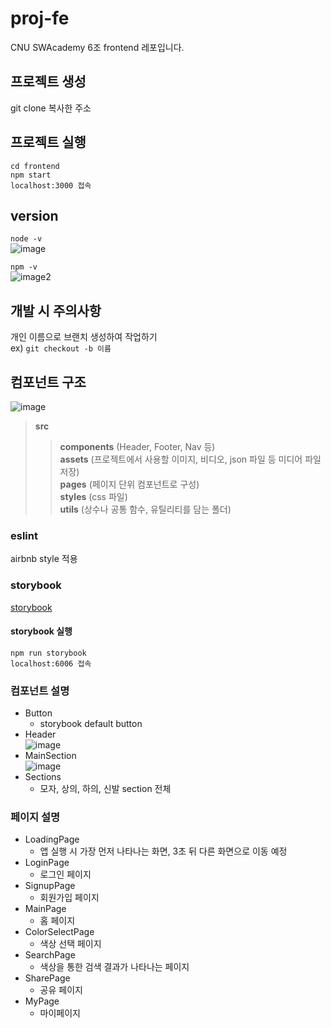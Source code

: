 # proj-fe
CNU SWAcademy 6조 frontend 레포입니다.

## 프로젝트 생성
git clone 복사한 주소

## 프로젝트 실행
`cd frontend`  
`npm start`  
`localhost:3000 접속`  

## version
`node -v`   
![image](https://user-images.githubusercontent.com/77222481/212007635-124c483e-1fdc-4883-ae81-80513b700a31.png)  
  
`npm -v`   
![image2](https://user-images.githubusercontent.com/77222481/212007154-31a15266-fc1b-45fd-93d3-d7f78fb168a2.png)

## 개발 시 주의사항
개인 이름으로 브랜치 생성하여 작업하기  
ex) `git checkout -b 이름`  
  

## 컴포넌트 구조
![image](https://user-images.githubusercontent.com/77222481/212018747-e5c67e30-beaa-4363-b2f0-8ddcb141129d.png)  
> **src**
>> **components** (Header, Footer, Nav 등)  
>> **assets** (프로젝트에서 사용할 이미지, 비디오, json 파일 등 미디어 파일 저장)  
>> **pages** (페이지 단위 컴포넌트로 구성)  
>> **styles** (css 파일)  
>> **utils** (상수나 공통 함수, 유틸리티를 담는 폴더)  

### eslint
airbnb style 적용

### storybook
[storybook](https://storybook.js.org/)

#### storybook 실행
`npm run storybook`  
`localhost:6006 접속`    

### 컴포넌트 설명  
- Button  
  - storybook default button  
- Header  
![image](https://user-images.githubusercontent.com/77222481/213339879-f009906e-e5c5-450f-bc0d-b37941bf209b.png)  
- MainSection  
![image](https://user-images.githubusercontent.com/77222481/213340305-0724e65a-f48f-4765-b44d-9119b419ed6e.png)  
- Sections
  - 모자, 상의, 하의, 신발 section 전체

### 페이지 설명
- LoadingPage
  - 앱 실행 시 가장 먼저 나타나는 화면, 3초 뒤 다른 화면으로 이동 예정
- LoginPage
  - 로그인 페이지
- SignupPage
  - 회원가입 페이지
- MainPage
  - 홈 페이지 
- ColorSelectPage
  - 색상 선택 페이지
- SearchPage
  - 색상을 통한 검색 결과가 나타나는 페이지
- SharePage 
  - 공유 페이지  
- MyPage  
  - 마이페이지  
  
